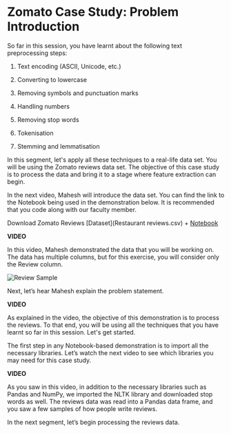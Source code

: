 # Zomato Case Study: Problem Introduction

So far in this session, you have learnt about the following text preprocessing steps: 

1.  Text encoding (ASCII, Unicode, etc.)
    
2.  Converting to lowercase
    
3.  Removing symbols and punctuation marks
    
4.  Handling numbers
    
5.  Removing stop words 
    
6.  Tokenisation
    
7.  Stemming and lemmatisation
    

In this segment, let's apply all these techniques to a real-life data set. You will be using the Zomato reviews data set. The objective of this case study is to process the data and bring it to a stage where feature extraction can begin. 

In the next video, Mahesh will introduce the data set. You can find the link to the Notebook being used in the demonstration below. It is recommended that you code along with our faculty member. 

Download Zomato Reviews [Dataset](Restaurant reviews.csv) + [Notebook](Lexical_Processing-Zomato_Reviews.ipynb)

**VIDEO**

In this video, Mahesh demonstrated the data that you will be working on. The data has multiple columns, but for this exercise, you will consider only the Review column.

![Review Sample](https://i.ibb.co/h2vXStj/Review-Sample.png)

Next, let’s hear Mahesh explain the problem statement. 

**VIDEO**

As explained in the video, the objective of this demonstration is to process the reviews. To that end, you will be using all the techniques that you have learnt so far in this session. Let's get started. 

The first step in any Notebook-based demonstration is to import all the necessary libraries. Let’s watch the next video to see which libraries you may need for this case study. 

**VIDEO**

As you saw in this video, in addition to the necessary libraries such as Pandas and NumPy, we imported the NLTK library and downloaded stop words as well. The reviews data was read into a Pandas data frame, and you saw a few samples of how people write reviews. 

  
In the next segment, let’s begin processing the reviews data.